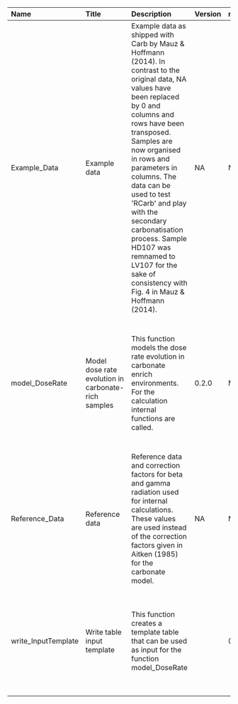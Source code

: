 

| Name                | Title                                               | Description                                                                                                                                                                                                                                                                                                                                                                                                                                   | Version | m.Date | m.Time | Author                                                                                                                                                      | Citation                                                                                                                                                                                                                                         |
|:--------------------|:----------------------------------------------------|:----------------------------------------------------------------------------------------------------------------------------------------------------------------------------------------------------------------------------------------------------------------------------------------------------------------------------------------------------------------------------------------------------------------------------------------------|:--------|:-------|:-------|:------------------------------------------------------------------------------------------------------------------------------------------------------------|:-------------------------------------------------------------------------------------------------------------------------------------------------------------------------------------------------------------------------------------------------|
| Example_Data        | Example data                                        | Example data as shipped with  Carb  by Mauz & Hoffmann (2014). In contrast to the original data,  NA  values have been replaced by 0 and columns and rows have been transposed. Samples are now organised in rows and parameters in columns.  The data can be used to test 'RCarb' and play with the secondary carbonatisation process. Sample HD107 was remnamed to LV107 for the sake of consistency with Fig. 4 in Mauz & Hoffmann (2014). | NA      | NA     | NA     | Mauz & Hoffmann (2014), with minor modifcations by Sebastian Kreutzer, IRAMAT-CRP2A, UMR 5060, -  CNRS-Université Bordeaux Montaigne (France) -       | NA                                                                                                                                                                                                                                               |
| model_DoseRate      | Model dose rate evolution in carbonate-rich samples | This function models the dose rate evolution in carbonate enrich environments. For the calculation internal functions are called.                                                                                                                                                                                                                                                                                                             | 0.2.0   | NA     | NA     | Sebastian Kreutzer, IRAMAT-CRP2A, UMR 5060, Université Bordeaux Montagine (France); based -  on 'MATLAB' code given in file Carb_2007a.m of  Carb  -  | Kreutzer, S., 2019. model_DoseRate(): Model dose rate evolution in carbonate-rich samples. Function version 0.2.0. In: Kreutzer, S., Nathan, R.P., Mauz, B., 2019. RCarb: Dose Rate Modelling of Carbonate-Rich Samples R package version 0.1.3. |
| Reference_Data      | Reference data                                      | Reference data and correction factors for beta and gamma radiation used for internal calculations. These values are used instead of the correction factors given in Aitken (1985) for the carbonate model.                                                                                                                                                                                                                                    | NA      | NA     | NA     | NA                                                                                                                                                          | NA                                                                                                                                                                                                                                               |
| write_InputTemplate | Write table input template                          | This function creates a template table that can be used as input for the function model_DoseRate                                                                                                                                                                                                                                                                                                                                              |         | 0.1.0  | NA     | Sebastian Kreutzer, IRAMAT-CRP2A, UMR 5060, CNRS - Université Bordeaux Montaigne (France) -                                                              | Kreutzer, S., 2019. write_InputTemplate(): Write table input template. Function version 0.1.0. In: Kreutzer, S., Nathan, R.P., Mauz, B., 2019. RCarb: Dose Rate Modelling of Carbonate-Rich Samples R package version 0.1.3.                     |

